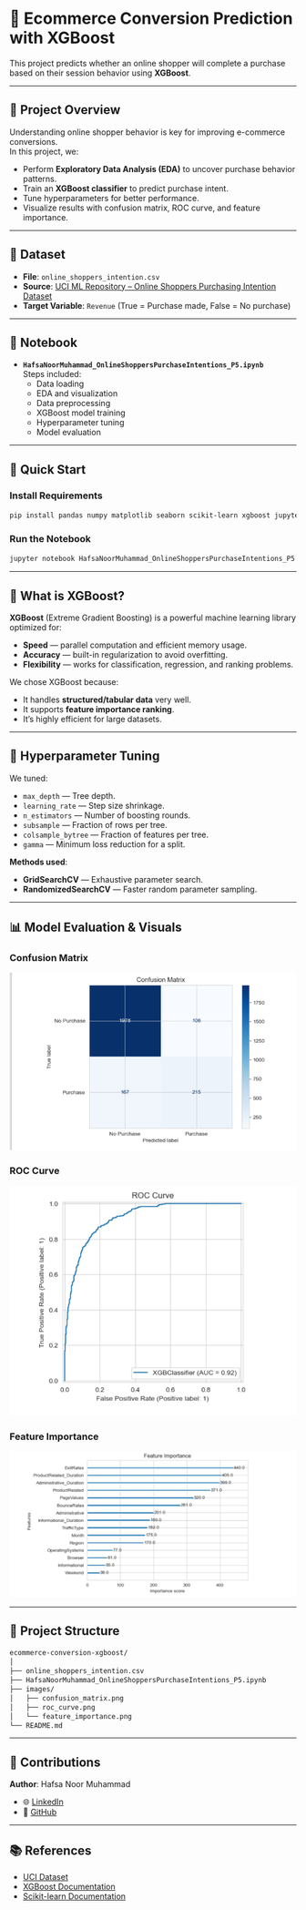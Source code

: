# 🛒 Ecommerce Conversion Prediction with XGBoost

This project predicts whether an online shopper will complete a purchase based on their session behavior using **XGBoost**.

---

## 📌 Project Overview

Understanding online shopper behavior is key for improving e-commerce conversions.  
In this project, we:
- Perform **Exploratory Data Analysis (EDA)** to uncover purchase behavior patterns.
- Train an **XGBoost classifier** to predict purchase intent.
- Tune hyperparameters for better performance.
- Visualize results with confusion matrix, ROC curve, and feature importance.

---

## 📂 Dataset

- **File**: `online_shoppers_intention.csv`
- **Source**: [UCI ML Repository – Online Shoppers Purchasing Intention Dataset](https://archive.ics.uci.edu/ml/datasets/Online+Shoppers+Purchasing+Intention+Dataset)
- **Target Variable**: `Revenue` (True = Purchase made, False = No purchase)

---

## 📓 Notebook

- **`HafsaNoorMuhammad_OnlineShoppersPurchaseIntentions_P5.ipynb`**  
  Steps included:
  - Data loading
  - EDA and visualization
  - Data preprocessing
  - XGBoost model training
  - Hyperparameter tuning
  - Model evaluation

---

## 🚀 Quick Start

### Install Requirements
```bash
pip install pandas numpy matplotlib seaborn scikit-learn xgboost jupyter
````

### Run the Notebook

```bash
jupyter notebook HafsaNoorMuhammad_OnlineShoppersPurchaseIntentions_P5.ipynb
```

---

## 🧠 What is XGBoost?

**XGBoost** (Extreme Gradient Boosting) is a powerful machine learning library optimized for:

* **Speed** — parallel computation and efficient memory usage.
* **Accuracy** — built-in regularization to avoid overfitting.
* **Flexibility** — works for classification, regression, and ranking problems.

We chose XGBoost because:

* It handles **structured/tabular data** very well.
* It supports **feature importance ranking**.
* It’s highly efficient for large datasets.

---

## 🎯 Hyperparameter Tuning

We tuned:

* `max_depth` — Tree depth.
* `learning_rate` — Step size shrinkage.
* `n_estimators` — Number of boosting rounds.
* `subsample` — Fraction of rows per tree.
* `colsample_bytree` — Fraction of features per tree.
* `gamma` — Minimum loss reduction for a split.

**Methods used**:

* **GridSearchCV** — Exhaustive parameter search.
* **RandomizedSearchCV** — Faster random parameter sampling.

---

## 📊 Model Evaluation & Visuals

### Confusion Matrix

![Confusion Matrix](images/confusion_matrix.png)

### ROC Curve

![ROC Curve](images/roc_curve.png)

### Feature Importance

![Feature Importance](images/feature_importance.png)

---

## 📁 Project Structure

```
ecommerce-conversion-xgboost/
│
├── online_shoppers_intention.csv
├── HafsaNoorMuhammad_OnlineShoppersPurchaseIntentions_P5.ipynb
├── images/
│   ├── confusion_matrix.png
│   ├── roc_curve.png
│   └── feature_importance.png
└── README.md
```

---

## 🤝 Contributions

**Author**: Hafsa Noor Muhammad
* 🌐 [LinkedIn](https://www.linkedin.com/in/hafsa-noor-muhammad-67b96331a/)
* 📁 [GitHub](https://github.com/HafsaNoorMuhammad26)
---

## 📚 References

* [UCI Dataset](https://archive.ics.uci.edu/ml/datasets/Online+Shoppers+Purchasing+Intention+Dataset)
* [XGBoost Documentation](https://xgboost.readthedocs.io/)
* [Scikit-learn Documentation](https://scikit-learn.org/)

```

